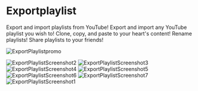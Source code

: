 # Exportplaylist
Export and import playlists from YouTube!
Export and import any YouTube playlist you wish to!
Clone, copy, and paste to your heart's content!
Rename playlists!
Share playlists to your friends!

![ExportPlaylistpromo](https://github.com/frostdevelop/exportplaylist/assets/87620151/7149be36-e268-44a3-90a4-cf60061083fc)

![ExportPlaylistScreenshot2](https://github.com/frostdevelop/exportplaylist/assets/87620151/a513b9ce-501b-4ca8-a628-88a69d1f44ce)
![ExportPlaylistScreenshot3](https://github.com/frostdevelop/exportplaylist/assets/87620151/9a6b7843-0684-4d62-b8f3-33164aed32bd)
![ExportPlaylistScreenshot4](https://github.com/frostdevelop/exportplaylist/assets/87620151/5aa49c14-1394-45f4-b0ec-902dccfcc807)
![ExportPlaylistScreenshot5](https://github.com/frostdevelop/exportplaylist/assets/87620151/72f4769c-92f1-42b9-94ca-138f39267579)
![ExportPlaylistScreenshot6](https://github.com/frostdevelop/exportplaylist/assets/87620151/0ee1ff99-3307-4c08-840b-e5fd3f7c4c2a)
![ExportPlaylistScreenshot7](https://github.com/frostdevelop/exportplaylist/assets/87620151/fa196630-eaf8-4022-a95b-da7339f53dec)
![ExportPlaylistScreenshot1](https://github.com/frostdevelop/exportplaylist/assets/87620151/ce300d0a-b185-49e5-b7a6-715e5cd08f83)